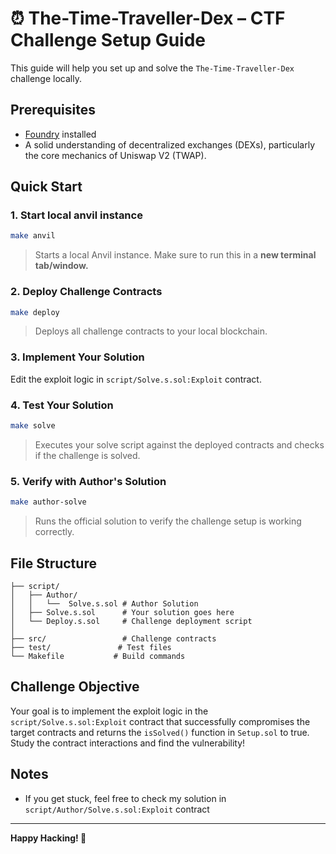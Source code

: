# ⏰ The-Time-Traveller-Dex – CTF Challenge Setup Guide

This guide will help you set up and solve the `The-Time-Traveller-Dex` challenge locally.

## Prerequisites

- [Foundry](https://book.getfoundry.sh/getting-started/installation) installed
- A solid understanding of decentralized exchanges (DEXs), particularly the core mechanics of Uniswap V2 (TWAP).

## Quick Start

### 1. Start local anvil instance
```bash
make anvil
```
> Starts a local Anvil instance. Make sure to run this in a **new terminal tab/window.**

### 2. Deploy Challenge Contracts
```bash
make deploy
```
> Deploys all challenge contracts to your local blockchain.

### 3. Implement Your Solution
Edit the exploit logic in `script/Solve.s.sol:Exploit` contract.


### 4. Test Your Solution
```bash
make solve
```
> Executes your solve script against the deployed contracts and checks if the challenge is solved.

### 5. Verify with Author's Solution
```bash
make author-solve
```
> Runs the official solution to verify the challenge setup is working correctly.

## File Structure
```
├── script/
│   ├── Author/
│   │   └──  Solve.s.sol # Author Solution
│   ├── Solve.s.sol      # Your solution goes here
│   └── Deploy.s.sol     # Challenge deployment script
│
├── src/                 # Challenge contracts
├── test/               # Test files
└── Makefile           # Build commands
```

## Challenge Objective

Your goal is to implement the exploit logic in the `script/Solve.s.sol:Exploit` contract that successfully compromises the target contracts and returns the `isSolved()` function in `Setup.sol` to true. Study the contract interactions and find the vulnerability!

## Notes
- If you get stuck, feel free to check my solution in `script/Author/Solve.s.sol:Exploit` contract

---

**Happy Hacking! 🎉**